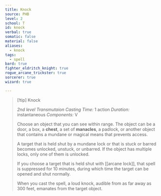```yaml
---
title: Knock
source: PHB
level: 2
school: T
id: knock
verbal: true
somatic: false
material: false
aliases:
  - knock
tags:
  - spell
bard: true
fighter_eldritch_knight: true
rogue_arcane_trickster: true
sorcerer: true
wizard: true

---
```

>[!tip] Knock
>
> *2nd level Transmutaion*
> *Casting Time:* 1 action
> *Duration:* instantaneous
> *Components:* V
>
>Choose an object that you can see within range. The object can be a door, a box, a **chest**, a set of **manacles**, a padlock, or another object that contains a mundane or magical means that prevents access.
>
>A target that is held shut by a mundane lock or that is stuck or barred becomes unlocked, unstuck, or unbarred. If the object has multiple locks, only one of them is unlocked.
>
>If you choose a target that is held shut with [[arcane lock]], that spell is suppressed for 10 minutes, during which time the target can be opened and shut normally.
>
>When you cast the spell, a loud knock, audible from as far away as 300 feet, emanates from the target object.
>

